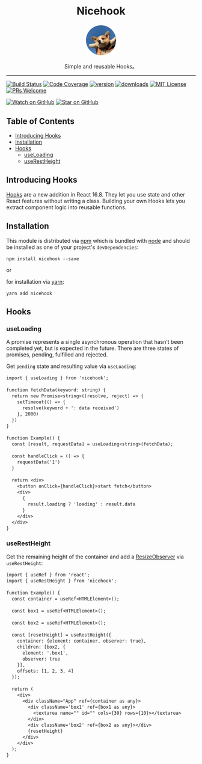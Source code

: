<div align="center">
  <h1>Nicehook</h1>

  <a href="https://github.com/robot12580">
    <img
      width="80"
      alt="robot12580"
      src="./material/dog2.png"
    />
  </a>

  <p>Simple and reusable Hooks。</p>
</div>
<hr />
<!-- prettier-ignore-start -->

[![Build Status][build-badge]][build]
[![Code Coverage][coverage-badge]][coverage]
[![version][version-badge]][package]
[![downloads][downloads-badge]][npmtrends]
[![MIT License][license-badge]][license]
[![PRs Welcome][prs-badge]][prs]

[![Watch on GitHub][github-watch-badge]][github-watch]
[![Star on GitHub][github-star-badge]][github-star]

## Table of Contents

- [Introducing Hooks](#introducing-hooks)
- [Installation](#installation)
- [Hooks](#hooks)
  - [useLoading](#useloading)
  - [useRestHeight](#userestheight)

## Introducing Hooks

[Hooks][hooks] are a new addition in React 16.8. They let you use state and other React features without writing a class.
Building your own Hooks lets you extract component logic into reusable functions.

## Installation

This module is distributed via [npm][npm] which is bundled with [node][node] and
should be installed as one of your project's `devDependencies`:
```
npm install nicehook --save
```
or

for installation via [yarn][yarn]:
```
yarn add nicehook
```


## Hooks

### useLoading

A promise represents a single asynchronous operation that hasn’t been completed yet, but is expected in the future. There are three states of promises, pending, fulfilled and rejected.

Get `pending` state and resulting value via `useLoading`:
```tsx
import { useLoading } from 'nicehook';

function fetchData(keyword: string) {
  return new Promise<string>((resolve, reject) => {
    setTimeout(() => {
      resolve(keyword + ': data received')
    }, 2000)
  })
}

function Example() {
  const [result, requestData] = useLoading<string>(fetchData);

  const handleClick = () => {
    requestData('1')
  }

  return <div>
    <button onClick={handleClick}>start fetch</button>
    <div>
      {
        result.loading ? 'loading' : result.data
      }
    </div>
  </div>
}

```

### useRestHeight

Get the remaining height of the container and add a [ResizeObserver][resize-observer] via `useRestHeight`:

```tsx
import { useRef } from 'react';
import { useRestHeight } from 'nicehook';

function Example() {
  const container = useRef<HTMLElement>();

  const box1 = useRef<HTMLElement>();

  const box2 = useRef<HTMLElement>();

  const [resetHeight] = useRestHeight({
    container: {element: container, observer: true},
    children: [box2, {
      element: '.box1',
      observer: true
    }],
    offsets: [1, 2, 3, 4]
  });

  return (
    <div>
      <div className="App" ref={container as any}>
        <div className='box1' ref={box1 as any}>
          <textarea name="" id="" cols={30} rows={10}></textarea>
        </div>
        <div className='box2' ref={box2 as any}></div>
        {resetHeight}
      </div>
    </div>
  );
}
```


[npm]: https://www.npmjs.com/
[yarn]: https://classic.yarnpkg.com
[node]: https://nodejs.org
[build-badge]:https://img.shields.io/github/workflow/status/nicehook/validate?logo=github&style=flat-square
[build]: https://github.com/robot12580/nicehook/actions/workflows/ci.yml/badge.svg
[coverage-badge]: https://img.shields.io/codecov/c/github/robot12580/nicehook.svg?style=flat-square
[coverage]: https://codecov.io/github/nicehook
[version-badge]: https://img.shields.io/npm/v/nicehook.svg?style=flat-square
[package]: https://www.npmjs.com/package/nicehook
[downloads-badge]: https://img.shields.io/npm/dm/nicehook.svg?style=flat-square
[npmtrends]: http://www.npmtrends.com/nicehook
[license-badge]: https://img.shields.io/npm/l/nicehook.svg?style=flat-square
[license]: https://github.com/robot12580/nicehook/blob/master/LICENSE
[prs-badge]: https://img.shields.io/badge/PRs-welcome-brightgreen.svg?style=flat-square
[prs]: http://makeapullrequest.com
[github-watch-badge]: https://img.shields.io/github/watchers/robot12580/nicehook.svg?style=social
[github-watch]: https://github.com/robot12580/nicehook/watchers
[github-star-badge]: https://img.shields.io/github/stars/robot12580/nicehook.svg?style=social
[github-star]: https://github.com/robot12580/nicehook/stargazers
[hooks]: https://react.docschina.org/docs/hooks-custom.html
[resize-observer]: https://developer.mozilla.org/zh-CN/docs/Web/API/ResizeObserver
